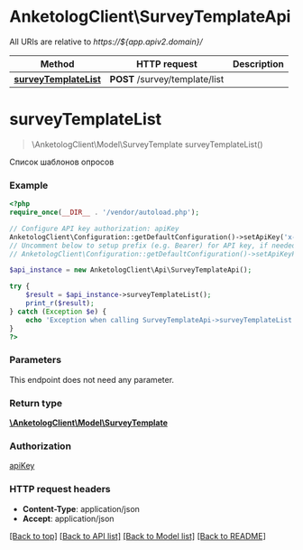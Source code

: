 # AnketologClient\SurveyTemplateApi

All URIs are relative to *https://${app.apiv2.domain}/*

Method | HTTP request | Description
------------- | ------------- | -------------
[**surveyTemplateList**](SurveyTemplateApi.md#surveyTemplateList) | **POST** /survey/template/list | 


# **surveyTemplateList**
> \AnketologClient\Model\SurveyTemplate surveyTemplateList()



Список шаблонов опросов

### Example
```php
<?php
require_once(__DIR__ . '/vendor/autoload.php');

// Configure API key authorization: apiKey
AnketologClient\Configuration::getDefaultConfiguration()->setApiKey('x-anketolog-apikey', 'YOUR_API_KEY');
// Uncomment below to setup prefix (e.g. Bearer) for API key, if needed
// AnketologClient\Configuration::getDefaultConfiguration()->setApiKeyPrefix('x-anketolog-apikey', 'Bearer');

$api_instance = new AnketologClient\Api\SurveyTemplateApi();

try {
    $result = $api_instance->surveyTemplateList();
    print_r($result);
} catch (Exception $e) {
    echo 'Exception when calling SurveyTemplateApi->surveyTemplateList: ', $e->getMessage(), PHP_EOL;
}
?>
```

### Parameters
This endpoint does not need any parameter.

### Return type

[**\AnketologClient\Model\SurveyTemplate**](../Model/SurveyTemplate.md)

### Authorization

[apiKey](../../README.md#apiKey)

### HTTP request headers

 - **Content-Type**: application/json
 - **Accept**: application/json

[[Back to top]](#) [[Back to API list]](../../README.md#documentation-for-api-endpoints) [[Back to Model list]](../../README.md#documentation-for-models) [[Back to README]](../../README.md)

